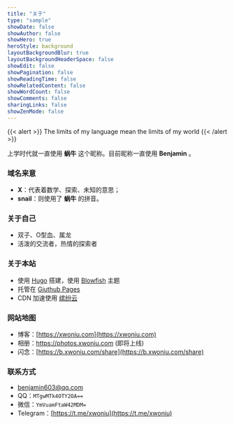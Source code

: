 ```yaml
---
title: "关于"
type: "sample"
showDate: false
showAuthor: false
showHero: true
heroStyle: background
layoutBackgroundBlur: true
layoutBackgroundHeaderSpace: false
showEdit: false
showPagination: false
showReadingTime: false
showRelatedContent: false
showWordCount: false
showComments: false
sharingLinks: false
showZenMode: false
---
```

{{< alert >}}
The limits of my language mean the limits of my world
{{< /alert >}}

上学时代就一直使用 **蜗牛** 这个昵称。目前昵称一直使用 **Benjamin** 。

### 域名来意
- **X**：代表着数学、探索、未知的意思；
- **snail**：则使用了 **蜗牛** 的拼音。

### 关于自己
 - 双子、O型血、属龙
 - 活泼的交流者，热情的探索者

### 关于本站
 - 使用 [Hugo](https://gohugo.io) 搭建，使用 [Blowfish](https://blowfish.page/) 主题
 - 托管在 [Giuthub Pages](https://github.com)
 - CDN 加速使用 [缤纷云](https://bitiful.com)

### 网站地图
 - 博客：[https://xwoniu.com](https://xwoniu.com)
 - 相册：https://photos.xwoniu.com (即将上线)
 - 闪念：[https://b.xwoniu.com/share](https://b.xwoniu.com/share)

### 联系方式
 - [benjamin603@qq.com](mailto:benjamin603@qq.com)
 - QQ：`MTgwMTk4OTY2OA==`
 - 微信：`YmVuamFtaW42MDM=`
 - Telegram：[https://t.me/xwoniu](https://t.me/xwoniu)

